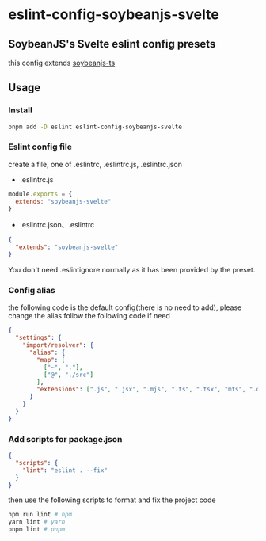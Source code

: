 # eslint-config-soybeanjs-svelte

## SoybeanJS's Svelte eslint config presets

this config extends [soybeanjs-ts](https://www.npmjs.com/package/eslint-config-soybeanjs-ts)

## Usage

### Install

```bash
pnpm add -D eslint eslint-config-soybeanjs-svelte
```

### Eslint config file

create a file, one of .eslintrc, .eslintrc.js, .eslintrc.json

- .eslintrc.js

```js
module.exports = {
  extends: "soybeanjs-svelte"
}
```

- .eslintrc.json、.eslintrc

```json
{
  "extends": "soybeanjs-svelte"
}
```

You don't need .eslintignore normally as it has been provided by the preset.

### Config alias

the following code is the default config(there is no need to add), please change the alias follow the following code if need

```json
{
  "settings": {
    "import/resolver": {
      "alias": {
        "map": [
          ["~", "."],
          ["@", "./src"]
        ],
        "extensions": [".js", ".jsx", ".mjs", ".ts", ".tsx", "mts", ".d.ts"]
      }
    }
  }
}
```

### Add scripts for package.json

```json
{
  "scripts": {
    "lint": "eslint . --fix"
  }
}
```

then use the following scripts to format and fix the project code

```bash
npm run lint # npm
yarn lint # yarn
pnpm lint # pnpm

```

